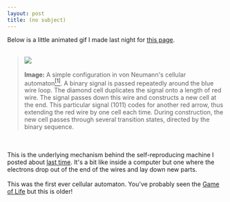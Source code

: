 ```yaml
---
layout: post
title: (no subject)
---
```


<div class="entry-item s2-entrytext">Below is a little animated gif I made last night for <a href="http://en.wikipedia.org/wiki/Von_Neumann_cellular_automaton" rel="nofollow">this page</a>.<br/><br/><blockquote><img src="http://upload.wikimedia.org/wikipedia/commons/5/50/VonNeumann_CA_demo.gif"/><br/><br/><b>Image:</b> A simple configuration in von Neumann's cellular automaton<a href="http://en.wikipedia.org/wiki/Von_Neumann_cellular_automaton" rel="nofollow"><sup>[1]</sup></a>. A binary signal is passed repeatedly around the blue wire loop. The diamond cell duplicates the signal onto a length of red wire. The signal passes down this wire and constructs a new cell at the end. This particular signal (1011) codes for another red arrow, thus extending the red wire by one cell each time. During construction, the new cell passes through several transition states, directed by the binary sequence.</blockquote><br/><br/>This is the underlying mechanism behind the self-reproducing machine I posted about <a href="http://ferkeltongs.livejournal.com/21358.html" rel="nofollow">last time</a>. It's a bit like inside a computer but one where the electrons drop out of the end of the wires and lay down new parts.<br/><br/>This was the first ever cellular automaton. You've probably seen the <a href="http://en.wikipedia.org/wiki/Conway%27s_Game_of_Life" rel="nofollow">Game of Life</a> but this is older!</div>